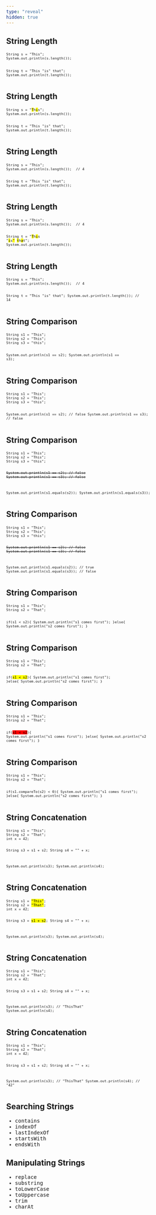 ```yaml
---
type: "reveal"
hidden: true
---
```


<section>
  <h2>String Length</h2>
  <pre class="" style="font-size: .8em"><code class="java">String s = "This";
System.out.println(s.length());

String t = "This \"is\" that";
System.out.println(t.length());</code></pre>
</section>

<section>
  <h2>String Length</h2>
  <pre class="" style="font-size: .8em"><code class="java">String s = "<mark>T</mark>h<mark>i</mark>s";
System.out.println(s.length());

String t = "This \"is\" that";
System.out.println(t.length());</code></pre>
</section>

<section>
  <h2>String Length</h2>
  <pre class="" style="font-size: .8em"><code class="java">String s = "This";
System.out.println(s.length());  // 4

String t = "This \"is\" that";
System.out.println(t.length());</code></pre>
</section>

<section>
  <h2>String Length</h2>
  <pre class="" style="font-size: .8em"><code class="java">String s = "This";
System.out.println(s.length());  // 4

String t = "<mark>T</mark>h<mark>i</mark>s<mark> </mark>\"<mark>i</mark>s<mark>\"</mark> <mark>t</mark>h<mark>a</mark>t";
System.out.println(t.length());</code></pre>
</section>

<section>
  <h2>String Length</h2>
  <pre class="" style="font-size: .8em"><code class="java">String s = "This";
System.out.println(s.length());  // 4

String t = "This \"is\" that";
System.out.println(t.length());  // 14</code></pre>
</section>

<section>
  <h2>String Comparison</h2>
  <pre class="stretch" style="font-size: .79em"><code class="java">String s1 = "This";
String s2 = "This";
String s3 = "this";

System.out.println(s1 == s2);
System.out.println(s1 == s3);</code></pre>
</section>

<section>
  <h2>String Comparison</h2>
  <pre class="stretch" style="font-size: .79em"><code class="java">String s1 = "This";
String s2 = "This";
String s3 = "this";

System.out.println(s1 == s2); // false
System.out.println(s1 == s3); // false</code></pre>
</section>

<section>
  <h2>String Comparison</h2>
  <pre class="stretch" style="font-size: .79em"><code class="java">String s1 = "This";
String s2 = "This";
String s3 = "this";

<s>System.out.println(s1 == s2); // false</s>
<s>System.out.println(s1 == s3); // false</s>

System.out.println(s1.equals(s2));
System.out.println(s1.equals(s3)); </code></pre>
</section>

<section>
  <h2>String Comparison</h2>
  <pre class="stretch" style="font-size: .79em"><code class="java">String s1 = "This";
String s2 = "This";
String s3 = "this";

<s>System.out.println(s1 == s2); // false</s>
<s>System.out.println(s1 == s3); // false</s>

System.out.println(s1.equals(s2)); // true
System.out.println(s1.equals(s3)); // false</code></pre>
</section>

<section>
  <h2>String Comparison</h2>
  <pre class="stretch" style="font-size: .79em"><code class="java">String s1 = "This";
String s2 = "That";

if(s1 &lt; s2){
  System.out.println("s1 comes first");
}else{
  System.out.println("s2 comes first");
}</code></pre>
</section>

<section>
  <h2>String Comparison</h2>
  <pre class="stretch" style="font-size: .79em"><code class="java">String s1 = "This";
String s2 = "That";

if(<mark>s1 &lt; s2</mark>){
  System.out.println("s1 comes first");
}else{
  System.out.println("s2 comes first");
}</code></pre>
</section>

<section>
  <h2>String Comparison</h2>
  <pre class="stretch" style="font-size: .79em"><code class="java">String s1 = "This";
String s2 = "That";

if(<mark style="background-color: red">s1 &lt; s2</mark>){
  System.out.println("s1 comes first");
}else{
  System.out.println("s2 comes first");
}</code></pre>
</section>

<section>
  <h2>String Comparison</h2>
  <pre class="stretch" style="font-size: .79em"><code class="java">String s1 = "This";
String s2 = "That";

if(s1.compareTo(s2) &lt; 0){
  System.out.println("s1 comes first");
}else{
  System.out.println("s2 comes first");
}</code></pre>
</section>

<section>
  <h2>String Concatenation</h2>
  <pre class="stretch" style="font-size: .79em"><code class="java">String s1 = "This";
String s2 = "That";
int x = 42;

String s3 = s1 + s2;
String s4 = "" + x;

System.out.println(s3);
System.out.println(s4);</code></pre>
</section>

<section>
  <h2>String Concatenation</h2>
  <pre class="stretch" style="font-size: .79em"><code class="java">String s1 = <mark>"This"</mark>;
String s2 = <mark>"That"</mark>;
int x = 42;

String s3 = <mark>s1 + s2</mark>;
String s4 = "" + x;

System.out.println(s3);
System.out.println(s4);</code></pre>
</section>

<section>
  <h2>String Concatenation</h2>
  <pre class="stretch" style="font-size: .79em"><code class="java">String s1 = "This";
String s2 = "That";
int x = 42;

String s3 = s1 + s2;
String s4 = "" + x;

System.out.println(s3);  // "ThisThat"
System.out.println(s4);</code></pre>
</section>

<section>
  <h2>String Concatenation</h2>
  <pre class="stretch" style="font-size: .79em"><code class="java">String s1 = "This";
String s2 = "That";
int x = 42;

String s3 = s1 + s2;
String s4 = "" + x;

System.out.println(s3);  // "ThisThat"
System.out.println(s4);  // "42"</code></pre>
</section>

<section>
  <h2>Searching Strings</h2>
  <ul style="font-family: monospace">
    <li>contains</li>
    <li>indexOf</li>
    <li>lastIndexOf</li>
    <li>startsWith</li>
    <li>endsWith</li>
  </ul>
</section>

<section>
  <h2>Manipulating Strings</h2>
  <ul style="font-family: monospace">
    <li>replace</li>
    <li>substring</li>
    <li>toLowerCase</li>
    <li>toUppercase</li>
    <li>trim</li>
    <li>charAt</li>
  </ul>
</section>
